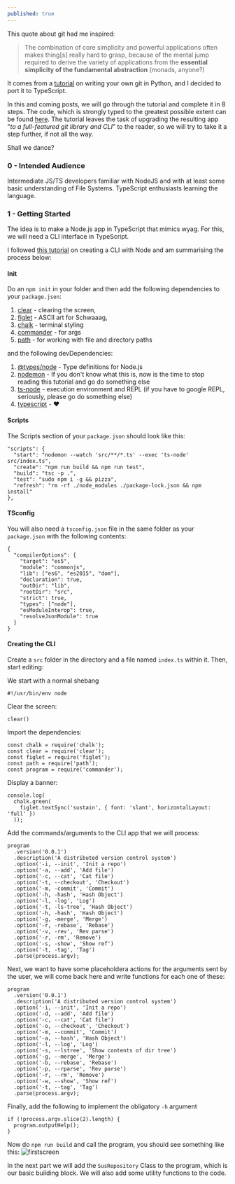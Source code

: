 ```yaml
---
published: true
---
```

This quote about git had me inspired:

> The combination of core simplicity and powerful applications often makes thing[s] really hard to grasp, because of the mental jump required to derive the variety of applications from the **essential simplicity of the fundamental abstraction** (monads, anyone?)

It comes from a [tutorial](https://wyag.thb.lt/) on writing your own git in Python, and I decided to port it to TypeScript.

In this and coming posts, we will go through the tutorial and complete it in 8 steps. The code, which is strongly typed to the greatest possible extent can be found [here](https://github.com/inversepolarity/Sustain). The tutorial leaves the task of upgrading the resulting app "_to a full-featured git library and CLI_" to the reader, so we will try to take it a step further, if not all the way.

Shall we dance?

### 0 - Intended Audience
Intermediate JS/TS developers familiar with NodeJS and with at least some basic understanding of File Systems. TypeScript enthusiasts learning the language.

### 1 - Getting Started

The idea is to make a Node.js app in TypeScript that mimics wyag. For this, we will need a CLI interface in TypeScript.

I followed [this tutorial](https://itnext.io/how-to-create-your-own-typescript-cli-with-node-js-1faf7095ef89) on creating a CLI with Node and am summarising the process below:

#### Init

Do an `npm init` in your folder and then add the following dependencies to your `package.json`:

1. [clear](https://www.npmjs.com/package/clear) - clearing the screen, 
2. [figlet](https://www.npmjs.com/package/figlet) - ASCII art for Schwaaag, 
3. [chalk](https://www.npmjs.com/package/chalk) - terminal styling 
4. [commander](https://www.npmjs.com/package/commander) - for args
5. [path](https://www.npmjs.com/package/path) - for working with file and directory paths

and the following devDependencies:

1. [@types/node](https://www.npmjs.com/package/@types/node) - Type definitions for Node.js
2. [nodemon](https://www.npmjs.com/package/nodemon) - If you don't know what this is, now is the time to stop reading this tutorial and go do something else
3. [ts-node](https://www.npmjs.com/package/ts-node) - execution environment and REPL (if you have to google REPL, seriously, please go do something else)
4. [typescript]() - ❤️

#### Scripts

The Scripts section of your `package.json` should look like this:
```
"scripts": {
  "start": "nodemon --watch 'src/**/*.ts' --exec 'ts-node' src/index.ts",
  "create": "npm run build && npm run test",
  "build": "tsc -p .",
  "test": "sudo npm i -g && pizza",
  "refresh": "rm -rf ./node_modules ./package-lock.json && npm install"
},
```

#### TSconfig

You will also need a `tsconfig.json` file in the same folder as your `package.json` with the following contents:
```
{
  "compilerOptions": {
    "target": "es5",
    "module": "commonjs",
    "lib": ["es6", "es2015", "dom"],
    "declaration": true,
    "outDir": "lib",
    "rootDir": "src",
    "strict": true,
    "types": ["node"],
    "esModuleInterop": true,
    "resolveJsonModule": true
  }
}
```

#### Creating the CLI

Create a `src` folder in the directory and a file named `index.ts` within it. Then, start editing:


We start with a normal shebang

```
#!/usr/bin/env node
```

Clear the screen:

```
clear()
```

Import the dependencies:

```
const chalk = require('chalk');
const clear = require('clear');
const figlet = require('figlet');
const path = require('path');
const program = require('commander');
```

Display a banner:

```
console.log(
  chalk.green(
    figlet.textSync('sustain', { font: 'slant', horizontalLayout: 'full' })
  ));

```

Add the commands/arguments to the CLI app that we will process:

```
program
  .version('0.0.1')
  .description('A distributed version control system')
  .option('-i, --init', 'Init a repo')
  .option('-a, --add', 'Add file')
  .option('-c, --cat', 'Cat file')
  .option('-t, --checkout', 'Checkout')
  .option('-m, -commit', 'Commit')
  .option('-h, -hash', 'Hash Object')
  .option('-l, -log', 'Log')
  .option('-t, -ls-tree', 'Hash Object')
  .option('-h, -hash', 'Hash Object')
  .option('-g, -merge', 'Merge')
  .option('-r, -rebase', 'Rebase')
  .option('-v, -rev', 'Rev parse')
  .option('-r, -rm', 'Remove')
  .option('-s, -show', 'Show ref')
  .option('-t, -tag', 'Tag')
  .parse(process.argv);
```

Next, we want to have some placeholdera actions for the arguments sent by the user, we will come back here and write functions for each one of these:

```
program
  .version('0.0.1')
  .description('A distributed version control system')
  .option('-i, --init', 'Init a repo')
  .option('-d, --add', 'Add file')
  .option('-c, --cat', 'Cat file')
  .option('-o, --checkout', 'Checkout')
  .option('-m, --commit', 'Commit')
  .option('-a, --hash', 'Hash Object')
  .option('-l, --log', 'Log')
  .option('-s, --lstree', 'Show contents of dir tree')
  .option('-g, --merge', 'Merge')
  .option('-b, --rebase', 'Rebase')
  .option('-p, --rparse', 'Rev parse')
  .option('-r, --rm', 'Remove')
  .option('-w, --show', 'Show ref')
  .option('-t, --tag', 'Tag')
  .parse(process.argv);
```

Finally, add the following to implement the obligatory `-h` argument

```
if (!process.argv.slice(2).length) {
  program.outputHelp();
}
```

Now do `npm run build` and call the program, you should see something like this:
![firstscreen](https://puu.sh/FkGSZ/601c27535a.png)


In the next part we will add the `SusRepository` Class to the program, which is our basic building block. We will also add some utility functions to the code.